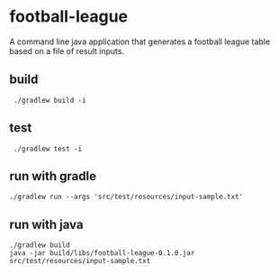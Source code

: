 # football-league

A command line java application that generates a football league table based on a file of result inputs.

## build
     ./gradlew build -i 

## test
     ./gradlew test -i 
     
## run with gradle
    ./gradlew run --args 'src/test/resources/input-sample.txt'
     

## run with java
    ./gradlew build
    java -jar build/libs/football-league-0.1.0.jar src/test/resources/input-sample.txt
